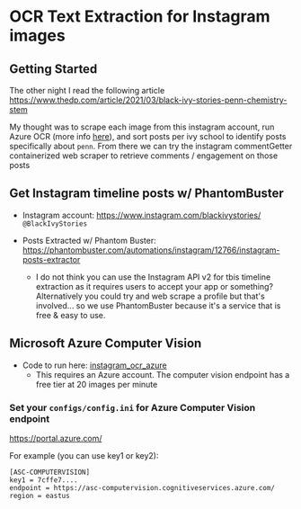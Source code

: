 # OCR Text Extraction for Instagram images

## Getting Started

The other night I read the following article https://www.thedp.com/article/2021/03/black-ivy-stories-penn-chemistry-stem

My thought was to scrape each image from this instagram account, run Azure OCR (more info [here](https://docs.microsoft.com/en-us/azure/cognitive-services/computer-vision/concept-recognizing-text)), and sort posts per ivy school to identify posts specifically about `penn`. From there we can try the instagram commentGetter containerized web scraper to retrieve comments / engagement on those posts

## Get Instagram timeline posts w/ PhantomBuster

- Instagram account: https://www.instagram.com/blackivystories/ `@BlackIvyStories`


- Posts Extracted w/ Phantom Buster: https://phantombuster.com/automations/instagram/12766/instagram-posts-extractor
    - I do not think you can use the Instagram API v2 for tbis timeline extraction as it requires users to accept your app or something? Alternatively you could try and web scrape a profile but that's involved... so we use PhantomBuster because it's a service that is free & easy to use.

## Microsoft Azure Computer Vision

- Code to run here: [instagram_ocr_azure](./instagram_ocr_azure.ipynb)
    - This requires an Azure account. The computer vision endpoint has a free tier at 20 images per minute

### Set your `configs/config.ini` for Azure Computer Vision endpoint

https://portal.azure.com/

For example (you can use key1 or key2):

``` config
[ASC-COMPUTERVISION]
key1 = 7cffe7....
endpoint = https://asc-computervision.cognitiveservices.azure.com/
region = eastus
```
